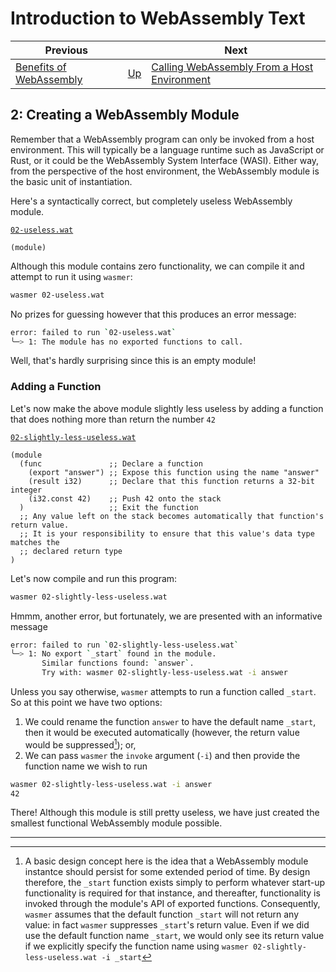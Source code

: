 # Introduction to WebAssembly Text

| Previous | | Next
|---|---|---
| [Benefits of WebAssembly](../01/) | [Up](/chriswhealy/introduction-to-web-assembly-text) | [Calling WebAssembly From a Host Environment](../03/)


## 2: Creating a WebAssembly Module

Remember that a WebAssembly program can only be invoked from a host environment.  This will typically be a language runtime such as JavaScript or Rust, or it could be the WebAssembly System Interface (WASI).  Either way, from the perspective of the host environment, the WebAssembly module is the basic unit of instantiation.

Here's a syntactically correct, but completely useless WebAssembly module.

[`02-useless.wat`](/assets/chriswhealy/02-useless.wat)
```wast
(module)
```

Although this module contains zero functionality, we can compile it and attempt to run it using `wasmer`:

```bash
wasmer 02-useless.wat
```

No prizes for guessing however that this produces an error message:

```bash
error: failed to run `02-useless.wat`
╰─> 1: The module has no exported functions to call.
```

Well, that's hardly surprising since this is an empty module!

### Adding a Function

Let's now make the above module slightly less useless by adding a function that does nothing more than return the number `42`

[`02-slightly-less-useless.wat`](/assets/chriswhealy/02-slightly-less-useless.wat)
```wast
(module
  (func               ;; Declare a function
    (export "answer") ;; Expose this function using the name "answer"
    (result i32)      ;; Declare that this function returns a 32-bit integer
    (i32.const 42)    ;; Push 42 onto the stack
  )                   ;; Exit the function
  ;; Any value left on the stack becomes automatically that function's return value.
  ;; It is your responsibility to ensure that this value's data type matches the
  ;; declared return type
)
```

Let's now compile and run this program:

```bash
wasmer 02-slightly-less-useless.wat
```

Hmmm, another error, but fortunately, we are presented with an informative message

```bash
error: failed to run `02-slightly-less-useless.wat`
╰─> 1: No export `_start` found in the module.
       Similar functions found: `answer`.
       Try with: wasmer 02-slightly-less-useless.wat -i answer
```

Unless you say otherwise, `wasmer` attempts to run a function called `_start`.  So at this point we have two options:

1. We could rename the function `answer` to have the default name `_start`, then it would be executed automatically (however, the return value would be suppressed[^1]); or,
1. We can pass `wasmer` the `invoke` argument (`-i`) and then provide the function name we wish to run

```bash
wasmer 02-slightly-less-useless.wat -i answer
42
```

There!  Although this module is still pretty useless, we have just created the smallest functional WebAssembly module possible.

<hr>

[^1]: A basic design concept here is the idea that a WebAssembly module instantce should persist for some extended period of time.  By design therefore, the `_start` function exists simply to perform whatever start-up functionality is required for that instance, and thereafter, functionality is invoked through the module's API of exported functions.  Consequently, `wasmer` assumes that the default function `_start` will not return any value: in fact `wasmer` suppresses `_start`'s return value.  Even if we did use the default function name `_start`, we would only see its return value if we explicitly specify the function name using `wasmer 02-slightly-less-useless.wat -i _start`
